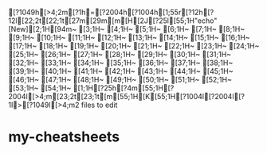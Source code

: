[?1049h[>4;2m[?1h=[?2004h[?1004h[1;55r[?12h[?12l[22;2t[22;1t[27m[29m[m[H[2J[?25l[55;1H"echo" [New][2;1H[94m~                                                                                                                                                                     [3;1H~                                                                                                                                                                     [4;1H~                                                                                                                                                                     [5;1H~                                                                                                                                                                     [6;1H~                                                                                                                                                                     [7;1H~                                                                                                                                                                     [8;1H~                                                                                                                                                                     [9;1H~                                                                                                                                                                     [10;1H~                                                                                                                                                                     [11;1H~                                                                                                                                                                     [12;1H~                                                                                                                                                                     [13;1H~                                                                                                                                                                     [14;1H~                                                                                                                                                                     [15;1H~                                                                                                                                                                     [16;1H~                                                                                                                                                                     [17;1H~                                                                                                                                                                     [18;1H~                                                                                                                                                                     [19;1H~                                                                                                                                                                     [20;1H~                                                                                                                                                                     [21;1H~                                                                                                                                                                     [22;1H~                                                                                                                                                                     [23;1H~                                                                                                                                                                     [24;1H~                                                                                                                                                                     [25;1H~                                                                                                                                                                     [26;1H~                                                                                                                                                                     [27;1H~                                                                                                                                                                     [28;1H~                                                                                                                                                                     [29;1H~                                                                                                                                                                     [30;1H~                                                                                                                                                                     [31;1H~                                                                                                                                                                     [32;1H~                                                                                                                                                                     [33;1H~                                                                                                                                                                     [34;1H~                                                                                                                                                                     [35;1H~                                                                                                                                                                     [36;1H~                                                                                                                                                                     [37;1H~                                                                                                                                                                     [38;1H~                                                                                                                                                                     [39;1H~                                                                                                                                                                     [40;1H~                                                                                                                                                                     [41;1H~                                                                                                                                                                     [42;1H~                                                                                                                                                                     [43;1H~                                                                                                                                                                     [44;1H~                                                                                                                                                                     [45;1H~                                                                                                                                                                     [46;1H~                                                                                                                                                                     [47;1H~                                                                                                                                                                     [48;1H~                                                                                                                                                                     [49;1H~                                                                                                                                                                     [50;1H~                                                                                                                                                                     [51;1H~                                                                                                                                                                     [52;1H~                                                                                                                                                                     [53;1H~                                                                                                                                                                     [54;1H~                                                                                                                                                                     [1;1H[?25h[?4m[55;1H[?2004l[>4;m[23;2t[23;1t[m[55;1H[K[55;1H[?1004l[?2004l[?1l>[?1049l[>4;m2 files to edit
# my-cheatsheets
